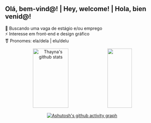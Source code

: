 ## Olá, bem-vind@! | Hey, welcome! | Hola, bien venid@! 

<div align="center">
  <div align="left">
 🚀 Buscando uma vaga de estágio e/ou emprego <br>
 ⚡ Interesse em front-end e design gráfico <br>
  ⚧️  Pronomes: ela/dela | elu/delu</div>
<br>
<div align="center">  
  <img width="48%" height="195px" src="https://github-readme-stats.vercel.app/api?username=Po747o&show_icons=true&count_private=true&border_color=7572fd&title_color=fff828&icon_color=7572fd&text_color=c9d1d9&bg_color=0d1117" alt="Thayna's github stats"/> 
  <img width="40%" height="195px" src="https://github-readme-stats.vercel.app/api/top-langs/?username=Po747o&layout=compact&border_color=7572fd&title_color=fff828&text_color=c9d1d9&bg_color=0d1117"/>
</div>

[![Ashutosh's github activity graph](https://github-readme-activity-graph.vercel.app/graph?username=Po747o&bg_color=0d1117&color=c7cfd6&line=5b5ac4&point=fff828&area=true&hide_border=true)](https://github.com/ashutosh00710/github-readme-activity-graph)
